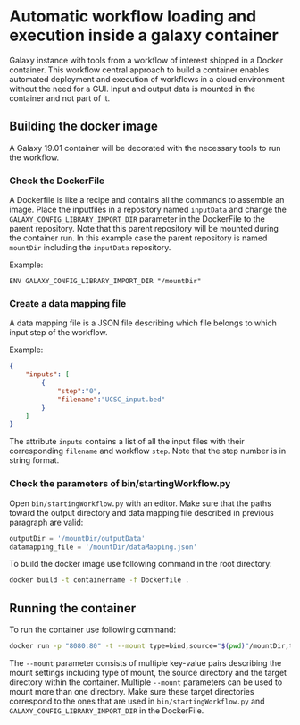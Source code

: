 # Automatic workflow loading and execution inside a galaxy container
Galaxy instance with tools from a workflow of interest shipped in a Docker container.
This workflow central approach to build a container enables automated deployment and execution of workflows in a cloud environment without the need for a GUI. Input and output data is mounted in the container and not part of it.

## Building the docker image
A Galaxy 19.01 container will be decorated with the necessary tools to run the workflow. 

### Check the DockerFile
A Dockerfile is like a recipe and contains all the commands to assemble an image. Place the inputfiles in a repository named `inputData` and
change the `GALAXY_CONFIG_LIBRARY_IMPORT_DIR` parameter in the DockerFile to the parent repository. Note that this parent repository will be mounted during the container run. In this example case the parent repository is named `mountDir` including the `inputData` repository.

Example:
```docker
ENV GALAXY_CONFIG_LIBRARY_IMPORT_DIR "/mountDir"
```

### Create a data mapping file

A data mapping file is a JSON file describing which file belongs to which input step of the workflow.

Example:

```json
{
    "inputs": [
        {
            "step":"0",
            "filename":"UCSC_input.bed"
        }
    ]
}
```

The attribute `inputs` contains a list of all the input files with their corresponding `filename` and workflow `step`. Note that the step number is in string format.

### Check the parameters of bin/startingWorkflow.py 
Open `bin/startingWorkflow.py` with an editor. Make sure that the paths toward the output directory and data mapping file described in previous paragraph are valid:

```python
outputDir = '/mountDir/outputData'
datamapping_file = '/mountDir/dataMapping.json'
```

To build the docker image use following command in the root directory:

```sh
docker build -t containername -f Dockerfile .
```


## Running the container

To run the container use following command:

```sh
docker run -p "8080:80" -t --mount type=bind,source="$(pwd)"/mountDir,target=/mountDir containername 
```

The `--mount` parameter consists of multiple key-value pairs describing the mount settings including type of mount, the source directory and the target directory within the container. Multiple `--mount` parameters can be used to mount more than one directory. Make sure these target directories correspond to the ones that are used in `bin/startingWorkflow.py` and `GALAXY_CONFIG_LIBRARY_IMPORT_DIR` in the DockerFile.